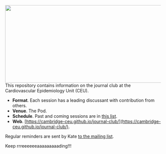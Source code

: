 <img src="http://phdcomics.com/comics/archive/phd011108s.gif" width="560" height="250" align="right">

This repository contains information on the journal club at the Cardiovascular Epidemiology Unit (CEU).

* **Format**. Each session has a leading discussant with contribution from others.
* **Venue**. The Pod.
* **Schedule**. Past and coming sessions are in [this list](schedule.md).
* **Web**. [https://cambridge-ceu.github.io/journal-club/](https://cambridge-ceu.github.io/journal-club/).

Regular reminders are sent by Kate <a href="mailto:phpc-ceu-genjc-bounces@lists.cam.ac.uk">to the mailing list</a>.

Keep rrreeeeeeaaaaaaaaading!!!
